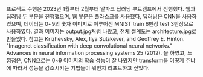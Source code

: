 프로젝트 수행은 2023년 1월부터 2월부터 알파코 딥러닝 부트캠프에서 진행했다. 
웹과 딥러닝 두 부분을 진행했으며, 웹 부분은 플라스크를 사용했다, 딥러닝은 CNN을 사용하였으며, 
데이터는 0~9의 숫자 이미지로 이루어진 MNIST train 6만장 test 3만장으로 사용하였다. 
결과 이미지는 output.jpg처럼 나왔고, 전체 설계도는 architecture.jpg로 만들었다. 
참고는 Krizhevsky, Alex, Ilya Sutskever, and Geoffrey E. Hinton. "Imagenet classification with deep convolutional neural networks."
Advances in neural information processing systems 25 (2012). 을 하였고, 느낌점은, 
CNN으로는 0~9 이미지의 학습 성능이 잘 나왔지만 transform을 어떻게 주냐에 따라서 성능을 감소시키는 기법들이 뭐인지 리포트하고 싶었다.
